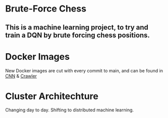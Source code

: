 # Brute-Force Chess
  
## This is a machine learning project, to try and train a DQN by brute forcing chess positions.  
  
# Docker Images
New Docker images are cut with every commit to main, and can be found in [CNN](https://hub.docker.com/repository/docker/jackhlay/chessdqn) & [Crawler](https://hub.docker.com/repository/docker/jackhlay/chesscrawler)  

# Cluster Architechture
Changing day to day. Shifting to distributed machine learning.
  
  
<!-- ![Diagram Of Network Architechtre](NetworkArch.png)   -->
<!-- - This system architecture involves deploying 20 pods in a stateful set for the Move Generator (Crawler), which iterates over a fresh board to generate possible moves (using DFS).  
- These generated positions are passed into an in-house evaluation algorithm and Stockfish for positional evaluations.  
- In the future, the system may store important positions in Redis (for fast retrieval), and after evaluation, tensors are created that represent the board states before and after the move, their respective evaluations, and the chosen move.  
- This data is then sent to the DQN (Deep Q-Network) pod for analysis and training.  
   -->

<!-- # Project Goal    
- The end goal of this project is to be able to use the dqn as part of a chess engine, and allow it to seek challenges and play games through the LiChessbots api, and watch it grow in skill. -->
